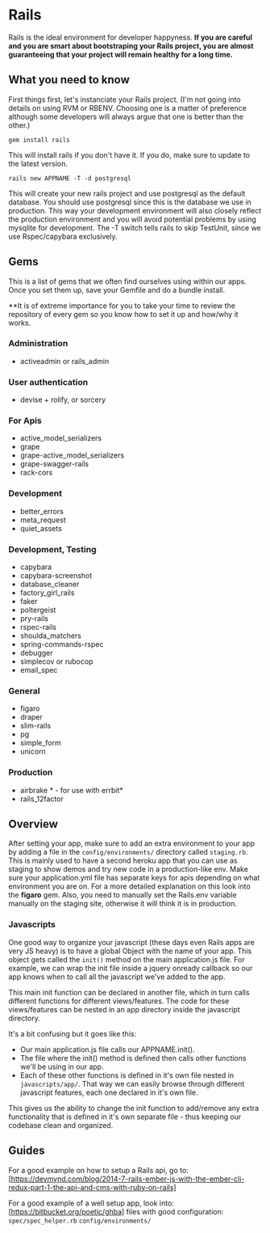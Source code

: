 # Rails

Rails is the ideal environment for developer happyness. **If you are careful and
you are smart about bootstraping your Rails project, you are almost
guaranteeing that your project will remain healthy for a long time.**

## What you need to know

First things first, let's instanciate your Rails project. (I'm not going into
details on using RVM or RBENV. Choosing one is a matter of preference although
some developers will always argue that one is better than the other.)

`gem install rails`

This will install rails if you don't have it. If you do, make sure to update to
the latest version.

`rails new APPNAME -T -d postgresql`

This will create your new rails project and use postgresql as the default
database. You should use postgresql since this is the database we use in
production. This way your development environment will also closely reflect the
production environment and you will avoid potential problems by using mysqlite
for development. The -T switch tells rails to skip TestUnit, since we use
Rspec/capybara exclusively.

## Gems

This is a list of gems that we often find ourselves using within our apps. Once
you set them up, save your Gemfile and do a bundle install.

**It is of extreme importance for you to take your time to review the repository
of every gem so you know how to set it up and how/why it works.

### Administration

* activeadmin or rails_admin

### User authentication

* devise + rolify, or sorcery

### For Apis

* active\_model\_serializers
* grape
* grape-active\_model\_serializers
* grape-swagger-rails
* rack-cors

### Development

* better_errors
* meta_request
* quiet_assets

### Development, Testing

* capybara
* capybara-screenshot
* database_cleaner
* factory\_girl\_rails
* faker
* poltergeist
* pry-rails
* rspec-rails
* shoulda_matchers
* spring-commands-rspec
* debugger
* simplecov or rubocop
* email_spec

### General

* figaro
* draper
* slim-rails
* pg
* simple_form
* unicorn

### Production

* airbrake * - for use with errbit*
* rails_12factor

## Overview

After setting your app, make sure to add an extra environment to your
app by adding a file in the `config/environments/` directory called `staging.rb`.
This is mainly used to have a second heroku app that you can use as staging to
show demos and try new code in a production-like env. Make sure your
application.yml file has separate keys for apis depending on what environment
you are on. For a more detailed explanation on this look into the **figaro** gem.
Also, you need to manually set the Rails.env variable manually on the staging
site, otherwise it will think it is in production.

### Javascripts

One good way to organize your javascript (these days even Rails apps are very JS
heavy) is to have a global Object with the name of your app. This object gets
called the `init()` method on the main application.js file. For example, we can
wrap the init file inside a jquery onready callback so our app knows when to
call all the javascript we've added to the app.

This main init function can be declared in another file, which in turn calls
different functions for different views/features. The code for these
views/features can be nested in an app directory inside the javascript
directory.

It's a bit confusing but it goes like this:

* Our main application.js file calls our APPNAME.init().
* The file where the init() method is defined then calls other functions we'll
  be using in our app.
* Each of these other functions is defined in it's own file nested in
  `javascripts/app/`. That way we can easily browse through different javascript
  features, each one declared in it's own file.

This gives us the ability to change the init function to add/remove any extra
functionality that is defined in it's own separate file - thus keeping our
codebase clean and organized.

## Guides

For a good example on how to setup a Rails api, go to:
[https://devmynd.com/blog/2014-7-rails-ember-js-with-the-ember-cli-redux-part-1-the-api-and-cms-with-ruby-on-rails]

For a good example of a well setup app, look into:
[https://bitbucket.org/poetic/ghba]
files with good configuration:
`spec/spec_helper.rb`
`config/environments/`
